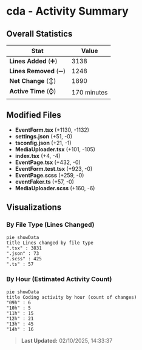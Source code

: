 # cda - Activity Summary 

## Overall Statistics

| Stat                   | Value                                                             |
| ---------------------- | ----------------------------------------------------------------- |
| **Lines Added** (➕)   | 3138                                          |
| **Lines Removed** (➖) | 1248                                        |
| **Net Change** (↕)    | 1890                |
| **Active Time** (⌚)   | 170 minutes |


## Modified Files
- **EventForm.tsx** (+1130, -1132)
- **settings.json** (+51, -0)
- **tsconfig.json** (+21, -1)
- **MediaUploader.tsx** (+101, -105)
- **index.tsx** (+4, -4)
- **EventPage.tsx** (+432, -0)
- **EventForm.test.tsx** (+923, -0)
- **EventPage.scss** (+259, -0)
- **eventFaker.ts** (+57, -0)
- **MediaUploader.scss** (+160, -6)

## Visualizations

### By File Type (Lines Changed)

```mermaid
pie showData
title Lines changed by file type
".tsx" : 3831
".json" : 73
".scss" : 425
".ts" : 57
```

### By Hour (Estimated Activity Count)

```mermaid
pie showData
title Coding activity by hour (count of changes)
"09h" : 6
"10h" : 5
"11h" : 15
"12h" : 21
"13h" : 45
"14h" : 16
```


> **Last Updated:** 02/10/2025, 14:33:37